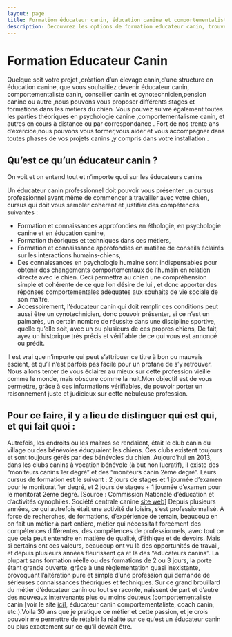 ```yaml
---
layout: page
title: Formation éducateur canin, éducation canine et comportementaliste des chiens
description: Decouvrez les options de formation educateur canin, trouver les meilleurs instructeurs et apprentissages, et trouvez le centre de formation le plus proche.
---
```

# Formation Educateur Canin
Quelque soit votre projet ,création d’un élevage canin,d’une structure en éducation canine, que vous souhaitiez devenir éducateur canin, comportementaliste canin, conseiller canin et cynotechnicien,pension canine ou autre ,nous pouvons vous proposer différents stages et formations dans les métiers du chien .Vous pouvez suivre également toutes les parties théoriques en psychologie canine ,comportementalisme canin, et autres en cours à distance ou par correspondance . Fort de nos trente ans d’exercice,nous pouvons vous former,vous aider et vous accompagner dans toutes phases de vos projets canins ,y compris dans votre installation .
## Qu’est ce qu’un éducateur canin ?
On voit et on entend tout et n’importe quoi sur les éducateurs canins

Un éducateur canin professionnel doit pouvoir vous présenter un cursus professionnel avant même de commencer à travailler avec  votre chien, cursus qui doit vous sembler cohérent et justifier des compétences suivantes : 
* Formation et connaissances approfondies en éthologie, en psychologie canine et en éducation canine, 
* Formation théoriques et techniques dans ces métiers, 
* Formation et connaissance approfondies en matière de conseils éclairés sur les interactions humains-chiens, 
* Des connaissances en psychologie humaine sont indispensables pour obtenir des changements comportementaux de l’humain en relation directe avec le chien. Ceci permettra au chien une compréhension simple et cohérente de ce que l’on désire de lui , et donc apporter des réponses comportementales adéquates aux souhaits de vie sociale de son maître,
* Accessoirement, l’éducateur canin qui doit remplir ces conditions peut aussi être un cynotechnicien, donc pouvoir présenter, si ce n’est un palmarès, un certain nombre de réussite dans une discipline sportive, quelle qu’elle soit, avec un ou plusieurs de ces propres chiens,
De fait, ayez un historique très précis et vérifiable de ce qui vous est annoncé ou prédit.

Il est vrai que n’importe qui peut s’attribuer ce titre à bon ou mauvais escient, et qu’il n’est parfois pas facile pour un profane de s’y retrouver. Nous allons tenter de vous éclairer au mieux sur cette profession vieille comme le monde, mais obscure comme la nuit.Mon objectif est de vous permettre, grâce à ces informations vérifiables, de pouvoir porter un raisonnement juste et judicieux sur cette nébuleuse profession.
## Pour ce faire, il y a lieu de distinguer qui est qui, et qui fait quoi :
Autrefois, les endroits ou les maîtres se rendaient, était le club canin du village ou des bénévoles éduquaient les chiens. Ces clubs existent toujours et sont toujours gérés par des bénévoles du chien. Aujourd’hui en 2013, dans les clubs canins à vocation bénévole (à but non lucratif), il existe des “moniteurs canins 1er degré” et des “moniteurs canin 2ème degré”. Leurs cursus de formation est le suivant : 2 jours de stages et 1 journée d’examen pour le monitorat 1er degré, et 2 jours de stages + 1 journée d’examen pour le monitorat 2ème degré. [Source : Commission Nationale d’éducation et d’activités cynophiles. Société centrale canine [site web](http://activites-canines.com/)]  Depuis plusieurs années, ce qui autrefois était une activité de loisirs, s’est professionnalisé. A force de recherches, de formations, d’expérience de terrain, beaucoup en on fait un métier à part entière, métier qui nécessitait forcément des compétences différentes, des compétences de professionnels, avec tout ce que cela peut entendre en matière de qualité, d’éthique et de devoirs. Mais si certains ont ces valeurs, beaucoup ont vu là des opportunités de travail, et depuis plusieurs années fleurissent ça et là des “éducateurs canins”. La plupart sans formation réelle ou des formations de 2 ou 3 jours, la porte étant grande ouverte, grâce à une règlementation quasi inexistante, provoquant l’altération pure et simple d’une profession qui demande de sérieuses connaissances théoriques et techniques. Sur ce grand brouillard du métier d’éducateur canin ou tout se raconte, naissent de part et d’autre des nouveaux intervenants plus ou moins douteux (comportementaliste canin [voir le site [ici](http://www.metier-comportementaliste-canin.com/)], éducateur canin comportementaliste, coach canin, etc.).Voila 30 ans que je pratique ce métier et cette passion, et je crois pouvoir me permettre de rétablir la réalité sur ce qu’est un éducateur canin ou plus exactement sur ce qu’il devrait être.
